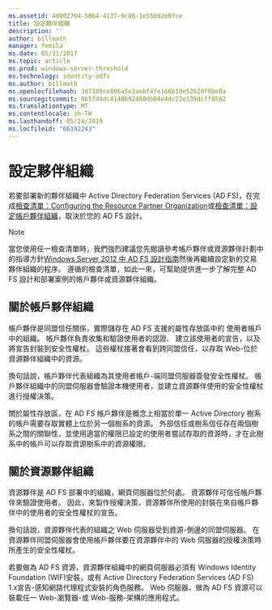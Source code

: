 ```yaml
---
ms.assetid: 4d002764-58b4-4137-9c86-1e55b02e07ce
title: 設定夥伴組織
description: ''
author: billmath
manager: femila
ms.date: 05/31/2017
ms.topic: article
ms.prod: windows-server-threshold
ms.technology: identity-adfs
ms.author: billmath
ms.openlocfilehash: 3d7389ce806a5e3aebf4fe166b10e5262df0be8a
ms.sourcegitcommit: 0b5fd4dc4148b92480db04e4dc22e139dcff8582
ms.translationtype: MT
ms.contentlocale: zh-TW
ms.lasthandoff: 05/24/2019
ms.locfileid: "66192243"
---
```

# <a name="configuring-partner-organizations"></a>設定夥伴組織

若要部署新的夥伴組織中 Active Directory Federation Services \(AD FS\)，在完成[檢查清單：Configuring the Resource Partner Organization](Checklist--Configuring-the-Resource-Partner-Organization.md)或[檢查清單：設定帳戶夥伴組織](Checklist--Configuring-the-Account-Partner-Organization.md)，取決於您的 AD FS 設計。  
  
> [!NOTE]  
> 當您使用任一檢查清單時，我們強烈建議您先閱讀參考帳戶夥伴或資源夥伴計劃中的指導方針[Windows Server 2012 中 AD FS 設計指南](https://technet.microsoft.com/library/dd807036.aspx)然後再繼續設定新的交易夥伴組織的程序。 遵循的檢查清單，如此一來，可幫助提供進一步了解完整 AD FS 設計和部署案例的帳戶夥伴或資源夥伴組織。  
  
## <a name="about-account-partner-organizations"></a>關於帳戶夥伴組織  
帳戶夥伴是同盟信任關係，實際儲存在 AD FS 支援的屬性存放區中的 使用者帳戶中的組織。 帳戶夥伴負責收集和驗證使用者的認證、 建立該使用者的宣告，以及將宣告封裝到安全性權杖。 這些權杖接著會看到跨同盟信任，以存取 Web\-位於資源夥伴組織中的資源。  
  
換句話說，帳戶夥伴代表組織為其使用者帳戶\-端同盟伺服器簽發安全性權杖。 帳戶夥伴組織中的同盟伺服器會驗證本機使用者，並建立資源夥伴使用的安全性權杖進行授權決策。  
  
關於屬性存放區，在 AD FS 帳戶夥伴是概念上相當於單一 Active Directory 樹系的帳戶需要存取實體上位於另一個樹系的資源。 外部信任或樹系信任存在兩個樹系之間的關聯性，並使用適當的權限已設定的使用者嘗試存取的資源時，才在此樹系中的帳戶可以存取資源樹系中的資源權限。  
  
## <a name="about-resource-partner-organizations"></a>關於資源夥伴組織  
資源夥伴是 AD FS 部署中的組織，網頁伺服器位於何處。 資源夥伴可信任帳戶夥伴來驗證使用者。 因此，來製作授權決策，資源夥伴所使用的封裝在來自帳戶夥伴中的使用者的安全性權杖的宣告。  
  
換句話說，資源夥伴代表的組織之 Web 伺服器受到資源\-側邊的同盟伺服器。 在資源夥伴同盟伺服器會使用帳戶夥伴要在資源夥伴中的 Web 伺服器的授權決策時所產生的安全性權杖。  
  
若要做為 AD FS 資源，資源夥伴組織中的網頁伺服器必須有 Windows Identity Foundation \(WIF\)安裝，或有 Active Directory Federation Services \(AD FS\) 1.x宣告\-感知網路代理程式安裝的角色服務。 Web 伺服器，做為 AD FS 資源可以裝載任一 Web\-瀏覽器\-或 Web\-服務\-架構的應用程式。  
